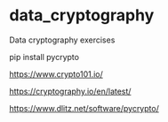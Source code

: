 # data_cryptography
Data cryptography exercises

pip install pycrypto

https://www.crypto101.io/

https://cryptography.io/en/latest/

https://www.dlitz.net/software/pycrypto/
